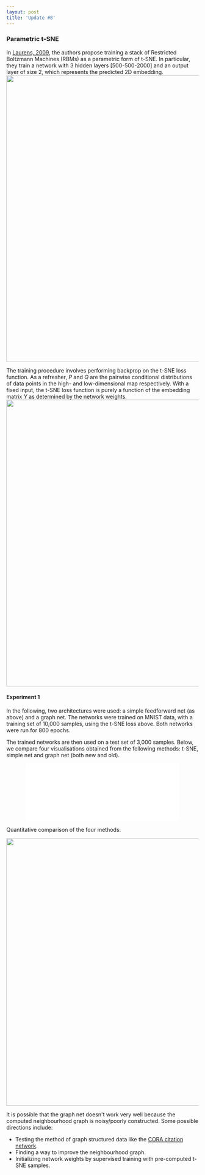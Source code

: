```yaml
---
layout: post
title: 'Update #8'
---
```

### Parametric t-SNE
In [Laurens, 2009](https://lvdmaaten.github.io/publications/papers/AISTATS_2009.pdf), the authors propose training a stack of Restricted Boltzmann Machines (RBMs) as a parametric form of t-SNE. In particular, they train a network with 3 hidden layers [500-500-2000] and an output layer of size 2, which represents the predicted 2D embedding.
<img src="{{ site.baseurl }}/public/update_8/parametric.png" width="750">

The training procedure involves performing backprop on the t-SNE loss function. As a refresher, _P_ and _Q_ are the pairwise conditional distributions of data points in the high- and low-dimensional map respectively. With a fixed input, the t-SNE loss function is purely a function of the embedding matrix _Y_ as determined by the network weights.
<img src="{{ site.baseurl }}/public/update_8/tsne_cost.png" width="750">

#### Experiment 1
In the following, two architectures were used: a simple feedforward net (as above) and a graph net. The networks were trained on MNIST data, with a training set of 10,000 samples, using the t-SNE loss above. Both networks were run for 800 epochs. 

The trained networks are then used on a test set of 3,000 samples. Below, we compare four visualisations obtained from the following methods: t-SNE, simple net and graph net (both new and old). 
<center>
<iframe class="slideshow-iframe" src="{{ site.baseurl }}/slides/update_8_1.html"
style="width:80%" frameborder="0" scrolling="no" onload="resizeIframe(this)"></iframe>
</center>

Quantitative comparison of the four methods:
<center>
<img src="{{ site.baseurl }}/public/update_8/results.png" width="700">
</center>

It is possible that the graph net doesn't work very well because the computed neighbourhood graph is noisy/poorly constructed. Some possible directions include:
  * Testing the method of graph structured data like the [CORA citation network](https://relational.fit.cvut.cz/dataset/CORA).
  * Finding a way to improve the neighbourhood graph.
  * Initializing network weights by supervised training with pre-computed t-SNE samples. 
